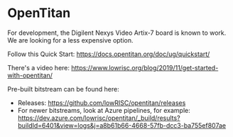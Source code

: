 # OpenTitan

For development, the Digilent Nexys Video Artix-7 board is known to work. We are looking for a less expensive option.

Follow this Quick Start: https://docs.opentitan.org/doc/ug/quickstart/

There's a video here: https://www.lowrisc.org/blog/2019/11/get-started-with-opentitan/

Pre-built bitstream can be found here:

- Releases: https://github.com/lowRISC/opentitan/releases
- For newer bitstreams, look at Azure pipelines, for example: https://dev.azure.com/lowrisc/opentitan/_build/results?buildId=6401&view=logs&j=a8b61b66-4668-57fb-dcc3-ba755ef807ae
